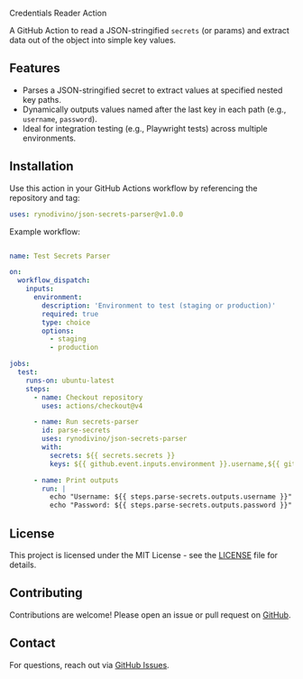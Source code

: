  Credentials Reader Action

A GitHub Action to read a JSON-stringified `secrets` (or params) and extract data out of the object into simple key values.

## Features
- Parses a JSON-stringified secret to extract values at specified nested key paths.
- Dynamically outputs values named after the last key in each path (e.g., `username`, `password`).
- Ideal for integration testing (e.g., Playwright tests) across multiple environments.

## Installation
Use this action in your GitHub Actions workflow by referencing the repository and tag:
 
```yaml
uses: rynodivino/json-secrets-parser@v1.0.0
```
Example workflow:
```yaml

name: Test Secrets Parser

on:
  workflow_dispatch:
    inputs:
      environment:
        description: 'Environment to test (staging or production)'
        required: true
        type: choice
        options:
          - staging
          - production

jobs:
  test:
    runs-on: ubuntu-latest
    steps:
      - name: Checkout repository
        uses: actions/checkout@v4

      - name: Run secrets-parser
        id: parse-secrets
        uses: rynodivino/json-secrets-parser
        with:
          secrets: ${{ secrets.secrets }}
          keys: ${{ github.event.inputs.environment }}.username,${{ github.event.inputs.environment }}.password

      - name: Print outputs
        run: |
          echo "Username: ${{ steps.parse-secrets.outputs.username }}"
          echo "Password: ${{ steps.parse-secrets.outputs.password }}"
```

## License
This project is licensed under the MIT License - see the [LICENSE](LICENSE) file for details.

## Contributing
Contributions are welcome! Please open an issue or pull request on [GitHub](https://github.com/rynodivino/json-secrets-parser).

## Contact
For questions, reach out via [GitHub Issues](https://github.com/rynodivino/json-secrets-parser/issues).